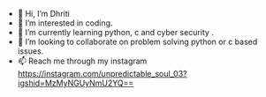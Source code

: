 - 👋 Hi, I’m Dhriti
- 👀 I’m interested in coding.
- 🌱 I’m currently learning python, c and cyber security .
- 💞️ I’m looking to collaborate on problem solving python or c based issues.
- 📫 Reach me through my instagram https://instagram.com/unpredictable_soul_03?igshid=MzMyNGUyNmU2YQ==

<!---
Dhriti0303/Dhriti0303 is a ✨ special ✨ repository because its `README.md` (this file) appears on your GitHub profile.
You can click the Preview link to take a look at your changes.
--->
